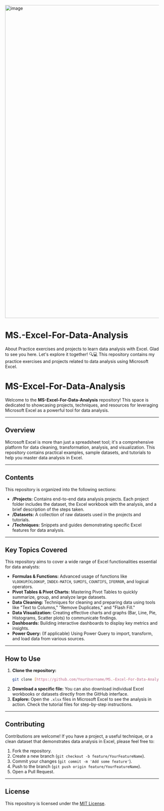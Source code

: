   <img width="1024" height="1024" alt="image" src="https://github.com/user-attachments/assets/0f9624b2-99fb-4fec-955b-ba2398ec39b9" />




# MS.-Excel-For-Data-Analysis
About Practice exercises and projects to learn data analysis with Excel. Glad to see you here. Let's explore it together! 🔍💻
This repository contains my practice exercises and projects related to data analysis using Microsoft Excel.

# MS-Excel-For-Data-Analysis

Welcome to the **MS-Excel-For-Data-Analysis** repository! This space is dedicated to showcasing projects, techniques, and resources for leveraging Microsoft Excel as a powerful tool for data analysis.

---

## Overview

Microsoft Excel is more than just a spreadsheet tool; it's a comprehensive platform for data cleaning, transformation, analysis, and visualization. This repository contains practical examples, sample datasets, and tutorials to help you master data analysis in Excel.

---

## Contents

This repository is organized into the following sections:

* **/Projects:** Contains end-to-end data analysis projects. Each project folder includes the dataset, the Excel workbook with the analysis, and a brief description of the steps taken.
* **/Datasets:** A collection of raw datasets used in the projects and tutorials.
* **/Techniques:** Snippets and guides demonstrating specific Excel features for data analysis.

---

## Key Topics Covered

This repository aims to cover a wide range of Excel functionalities essential for data analysts:

* **Formulas & Functions:** Advanced usage of functions like `VLOOKUP`/`XLOOKUP`, `INDEX-MATCH`, `SUMIFS`, `COUNTIFS`, `IFERROR`, and logical operators.
* **Pivot Tables & Pivot Charts:** Mastering Pivot Tables to quickly summarize, group, and analyze large datasets.
* **Data Cleaning:** Techniques for cleaning and preparing data using tools like "Text to Columns," "Remove Duplicates," and "Flash Fill."
* **Data Visualization:** Creating effective charts and graphs (Bar, Line, Pie, Histograms, Scatter plots) to communicate findings.
* **Dashboards:** Building interactive dashboards to display key metrics and insights.
* **Power Query:** (If applicable) Using Power Query to import, transform, and load data from various sources.

---

## How to Use

1.  **Clone the repository:**
    ```sh
    git clone [https://github.com/YourUsername/MS.-Excel-For-Data-Analysis.git](https://github.com/YourUsername/MS.-Excel-For-Data-Analysis.git)
    ```
2.  **Download a specific file:** You can also download individual Excel workbooks or datasets directly from the GitHub interface.
3.  **Explore:** Open the `.xlsx` files in Microsoft Excel to see the analysis in action. Check the tutorial files for step-by-step instructions.

---

## Contributing

Contributions are welcome! If you have a project, a useful technique, or a clean dataset that demonstrates data analysis in Excel, please feel free to:

1.  Fork the repository.
2.  Create a new branch (`git checkout -b feature/YourFeatureName`).
3.  Commit your changes (`git commit -m 'Add some feature'`).
4.  Push to the branch (`git push origin feature/YourFeatureName`).
5.  Open a Pull Request.

---

## License

This repository is licensed under the [MIT License](LICENSE).
